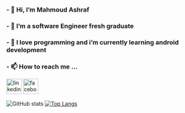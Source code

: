 ### - 👋 Hi, I’m Mahmoud Ashraf
### - 👀 I’m a software Engineer fresh graduate
### - 🌱 I love programming and i’m currently learning android development 
### - 📫 How to reach me ...

   [<img src='https://cdn.jsdelivr.net/npm/simple-icons@3.0.1/icons/linkedin.svg' alt='linkedin' height='40'>](https://www.linkedin.com/in/mahmoud-ashraf-/)   [<img src='https://cdn.jsdelivr.net/npm/simple-icons@3.0.1/icons/facebook.svg' alt='facebook' height='40'>](https://www.facebook.com/profile.php?id=100001193723766)  


![GitHub stats](https://github-readme-stats.vercel.app/api?username=MahmoudAshraf123&show_icons=true)   [![Top Langs](https://github-readme-stats.vercel.app/api/top-langs/?username=MahmoudAshraf123)](https://github.com/anuraghazra/github-readme-stats)



<!---
MahmoudAshraf123/MahmoudAshraf123 is a ✨ special ✨ repository because its `README.md` (this file) appears on your GitHub profile.
You can click the Preview link to take a look at your changes.
--->
